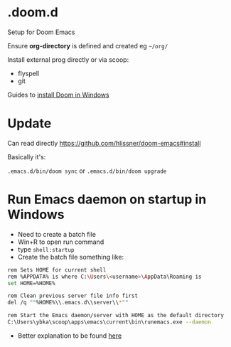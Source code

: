 # .doom.d
Setup for Doom Emacs

Ensure **org-directory** is defined and created eg `~/org/`

Install external prog directly or via scoop:
- flyspell
- git

Guides to [install Doom in Windows]( https://gist.github.com/hunterlawson/acf4f65f30867d1642926ad91bc9839d ) 

# Update
Can read directly https://github.com/hlissner/doom-emacs#install

Basically it's:

`.emacs.d/bin/doom sync` or
`.emacs.d/bin/doom upgrade`

# Run Emacs daemon on startup in Windows
- Need to create a batch file
- Win+R to open run command
- type `shell:startup`
- Create the batch file something like:

``` sh
rem Sets HOME for current shell
rem %APPDATA% is where C:\Users\<username>\AppData\Roaming is
set HOME=%HOME%

rem Clean previous server file info first
del /q ""%HOME%\\.emacs.d\\server\\*""

rem Start the Emacs daemon/server with HOME as the default directory
C:\Users\ybka\scoop\apps\emacs\current\bin\runemacs.exe --daemon
```

- Better explanation to be found [here](https://emacs.stackexchange.com/a/69793/10811 "StackExchange")
